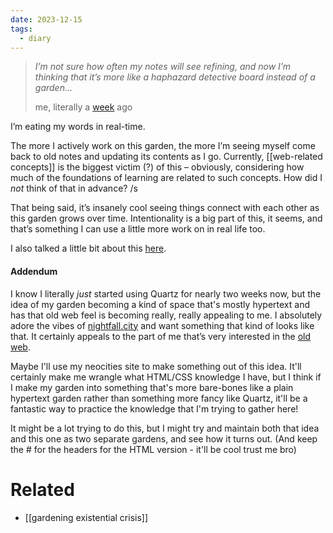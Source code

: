 ```yaml
---
date: 2023-12-15
tags:
  - diary
---
```


> *I’m not sure how often my notes will see refining, and now I’m thinking that it’s more like a haphazard detective board instead of a garden…*
> 
> me, literally a [week](https://github.com/VNGRD/sprout/commit/ef10ca16d8219ff8d0970e44867534ae8da10981) ago 

I’m eating my words in real-time. 

The more I actively work on this garden, the more I’m seeing myself come back to old notes and updating its contents as I go. Currently, [[web-related concepts]] is the biggest victim (?) of this – obviously, considering how much of the foundations of learning are related to such concepts. How did I *not* think of that in advance? /s

That being said, it’s insanely cool seeing things connect with each other as this garden grows over time. Intentionality is a big part of this, it seems, and that’s something I can use a little more work on in real life too.

I also talked a little bit about this [here](https://www.schlaugh.com/~/RLEjmgF).

#### Addendum

I know I literally *just* started using Quartz for nearly two weeks now, but the idea of my garden becoming a kind of space that's mostly hypertext and has that old web feel is becoming really, really appealing to me. I absolutely adore the vibes of [nightfall.city](https://nightfall.city/) and want something that kind of looks like that. It certainly appeals to the part of me that’s very interested in the [old web](https://thoughts.melonking.net/guides/introduction-to-the-web-revival-1-what-is-the-web-revival).

Maybe I'll use my neocities site to make something out of this idea. It'll certainly make me wrangle what HTML/CSS knowledge I have, but I think if I make my garden into something that's more bare-bones like a plain hypertext garden rather than something more fancy like Quartz, it'll be a fantastic way to practice the knowledge that I'm trying to gather here!

It might be a lot trying to do this, but I might try and maintain both that idea and this one as two separate gardens, and see how it turns out. (And keep the # for the headers for the HTML version - it'll be cool trust me bro)
# Related
- [[gardening existential crisis]]